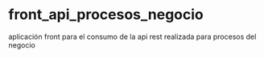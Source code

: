 # front_api_procesos_negocio
aplicación front para el consumo de la api rest realizada para procesos del negocio

